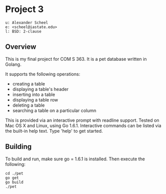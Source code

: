 # Project 3

    u: Alexander Scheel
    e: <scheel@iastate.edu>
    l: BSD: 2-clause

## Overview
This is my final project for COM S 363. It is a pet database written in Golang.

It supports the following operations:

- creating a table
- displaying a table's header
- inserting into a table
- displaying a table row
- deleting a table
- searching a table on a particular column

This is provided via an interactive prompt with readline support. Tested on
Mac OS X and Linux, using Go 1.6.1. Interactive commands can be listed via
the built-in help text. Type 'help' to get started.  

## Building
To build and run, make sure go = 1.6.1 is installed. Then execute the following:

    cd ./pet
    go get
    go build
    ./pet
